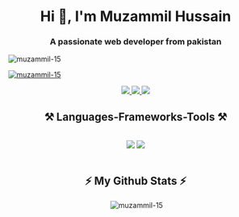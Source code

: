 <h1 align="center">Hi 👋, I'm Muzammil Hussain</h1>
<h3 align="center">A passionate web developer from pakistan</h3>
<p align="left"> <img src="https://komarev.com/ghpvc/?username=muzammil-15&label=Profile%20views&color=yellow&abbreviated=true" alt="muzammil-15" /> </p>

<p align="left"> <a href="https://github.com/ryo-ma/github-profile-trophy"><img src="https://github-profile-trophy.vercel.app/?username=muzammil-15&theme=dark_dimmed&no-frame=true&margin-w=10&margin-h=10" alt="muzammil-15" /></a> </p>

 
<div align="center"> 
  <a href="muzammilalyari15@gmail.com">
    <img src="https://img.shields.io/badge/Gmail-333333?style=for-the-badge&logo=gmail&logoColor=red" />
  </a>
  <a href="https://www.linkedin.com/in/muzammil-hussain-a72187262/" target="_blank">
    <img src="https://img.shields.io/badge/LinkedIn-0077B5?style=for-the-badge&logo=linkedin&logoColor=white" target="_blank" />
  </a>
  <a href="https://muzammil-dev.vercel.app" target="_blank">
     <img src="https://img.shields.io/badge/Portfolio-FF5722?style=for-the-badge&logo=todoist&logoColor=white" target="_blank" /> <!-- sqlite, safari, google-chrome are other good icon options -->
  </a>
</div>
 
<h2 align="center">⚒️ Languages-Frameworks-Tools ⚒️</h2>
<br/>
<div align="center">
    <img src="https://skillicons.dev/icons?i=react,bootstrap,mui,html,css,vscode,github,figma,tailwind,git," />
    <img src="https://skillicons.dev/icons?i=nodejs,javascript,typescript,express,firebase,mongodb,nextjs" /><br>
</div>

<br/>

<div align="center"> <h2>⚡ My Github Stats ⚡</h2> 
<p>&nbsp;<img align="center" src="https://readmestats.999857.xyz/api?username=muzammil-15&show_icons=true&locale=en&theme=tokyonight" alt="muzammil-15" /></p>
<div/>

